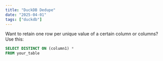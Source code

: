 ```yaml
---
title: "DuckDB Dedupe"
date: "2025-04-01"
tags: ["duckdb"]
---
```


Want to retain one row per unique value of a certain column or columns?  Use this:

```sql
SELECT DISTINCT ON (column1) *
FROM your_table
```